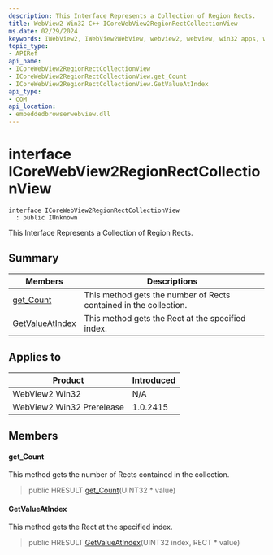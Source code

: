 ```yaml
---
description: This Interface Represents a Collection of Region Rects.
title: WebView2 Win32 C++ ICoreWebView2RegionRectCollectionView
ms.date: 02/29/2024
keywords: IWebView2, IWebView2WebView, webview2, webview, win32 apps, win32, edge, ICoreWebView2, ICoreWebView2Controller, browser control, edge html, ICoreWebView2RegionRectCollectionView
topic_type: 
- APIRef
api_name:
- ICoreWebView2RegionRectCollectionView
- ICoreWebView2RegionRectCollectionView.get_Count
- ICoreWebView2RegionRectCollectionView.GetValueAtIndex
api_type:
- COM
api_location:
- embeddedbrowserwebview.dll
---
```


# interface ICoreWebView2RegionRectCollectionView

```
interface ICoreWebView2RegionRectCollectionView
  : public IUnknown
```

This Interface Represents a Collection of Region Rects.

## Summary

 Members                        | Descriptions
--------------------------------|---------------------------------------------
[get_Count](#get_count) | This method gets the number of Rects contained in the collection.
[GetValueAtIndex](#getvalueatindex) | This method gets the Rect at the specified index.

## Applies to

Product                         | Introduced
--------------------------------|---------------------------------------------
WebView2 Win32            |    N/A
WebView2 Win32 Prerelease |    1.0.2415

## Members

#### get_Count

This method gets the number of Rects contained in the collection.

> public HRESULT [get_Count](#get_count)(UINT32 * value)

#### GetValueAtIndex

This method gets the Rect at the specified index.

> public HRESULT [GetValueAtIndex](#getvalueatindex)(UINT32 index, RECT * value)

